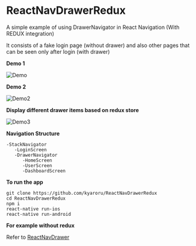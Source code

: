 # ReactNavDrawerRedux

A simple example of using DrawerNavigator in React Navigation (With REDUX integration)

It consists of a fake login page (without drawer) and also other pages that can be seen only after login (with drawer)

**Demo 1**

![Demo](http://g.recordit.co/GR6zYZAV9O.gif)

**Demo 2**

![Demo2](http://g.recordit.co/XZCoVGHup4.gif)

**Display different drawer items based on redux store**

![Demo3](http://g.recordit.co/TZbxjkvRA0.gif)

**Navigation Structure**
```
-StackNavigator
   -LoginScreen
   -DrawerNavigator
      -HomeScreen
      -UserScreen
      -DashboardScreen
```

**To run the app**
```
git clone https://github.com/kyaroru/ReactNavDrawerRedux
cd ReactNavDrawerRedux
npm i
react-native run-ios
react-native run-android
```

**For example without redux**

Refer to [ReactNavDrawer](https://github.com/kyaroru/ReactNavDrawer)